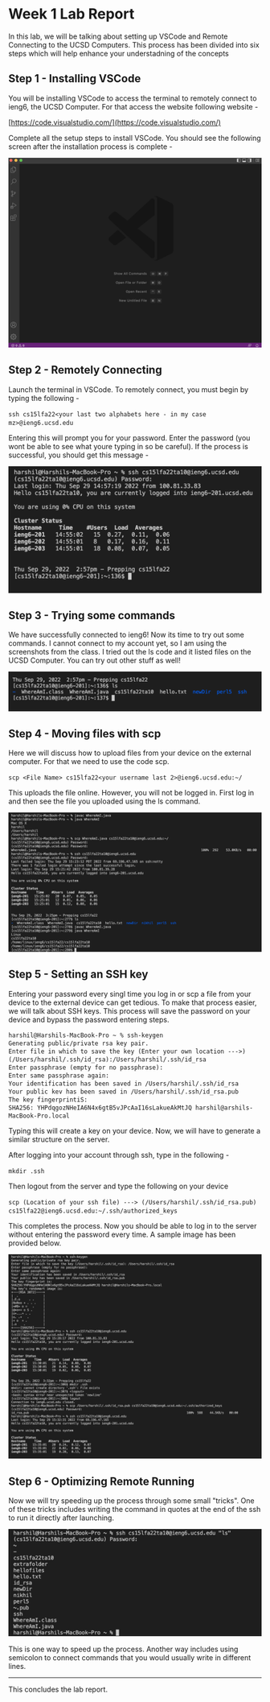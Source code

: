 # Week 1 Lab Report

In this lab, we will be talking about setting up VSCode and Remote Connecting to the UCSD Computers. This process has been divided into six steps which will help enhance your understadning of the concepts


## Step 1 - Installing VSCode


You will be installing VSCode to access the terminal to remotely connect to ieng6, the UCSD Computer. For that access the website following website -


[https://code.visualstudio.com/](https://code.visualstudio.com/)


Complete all the setup steps to install VSCode. You should see the following screen after the installation process is complete -


![VSCode Startup Screen](VSCode.png)


## Step 2 - Remotely Connecting


Launch the terminal in VSCode. To remotely connect, you must begin by typing the following - 


`ssh cs15lfa22<your last two alphabets here - in my case mz>@ieng6.ucsd.edu`


Entering this will prompt you for your password. Enter the password (you wont be able to see what youre typing in so be careful). If the process is successful, you should get this message - 


![Remote Image](Remote.png)


## Step 3 - Trying some commands


We have successfully connected to ieng6! Now its time to try out some commands. I cannot connect to my account yet, so I am using the screenshots from the class. I tried out the ls code and it listed files on the UCSD Computer. You can try out other stuff as well!


![ls](ls.png)


## Step 4 - Moving files with scp


Here we will discuss how to upload files from your device on the external computer. For that we need to use the code scp.


`scp <File Name> cs15lfa22<your username last 2>@ieng6.ucsd.edu:~/`


This uploads the file online. However, you will not be logged in. First log in and then see the file you uploaded using the ls command.


![scp](scp.png)


## Step 5 - Setting an SSH key


Entering your password every singl time you log in or scp a file from your device to the external device can get tedious. To make that process easier, we will talk about SSH keys. This process will save the password on your device and bypass the password entering steps.


```
harshil@Harshils-MacBook-Pro ~ % ssh-keygen
Generating public/private rsa key pair.
Enter file in which to save the key (Enter your own location --->) (/Users/harshil/.ssh/id_rsa):/Users/harshil/.ssh/id_rsa
Enter passphrase (empty for no passphrase):
Enter same passphrase again:
Your identification has been saved in /Users/harshil/.ssh/id_rsa
Your public kev has been saved in /Users/harshil/.ssh/id_rsa.pub
The key fingerprintiS:
SHA256: YHPdqgozNHeIA6N4x6gtB5vJPcAaI16sLakueAkMtJQ harshil@arshils-MacBook-Pro.local
```

Typing this will create a key on your device. Now, we will have to generate a similar structure on the server.


After logging into your account through ssh, type in the following - 


`mkdir .ssh`


Then logout from the server and type the following on your device


`scp (Location of your ssh file) ---> (/Users/harshil/.ssh/id_rsa.pub) cs15lfa22@ieng6.ucsd.edu:~/.ssh/authorized_keys`


This completes the process. Now you should be able to log in to the server without entering the password every time. A sample image has been provided below.


![Key](key.png)


## Step 6 - Optimizing Remote Running


Now we will try speeding up the process through some small "tricks". One of these tricks includes writing the command in quotes at the end of the ssh to run it directly after launching.


![speed](speed.png)


This is one way to speed up the process. Another way includes using semicolon to connect commands that you would usually write in different lines. 


---


This concludes the lab report.











